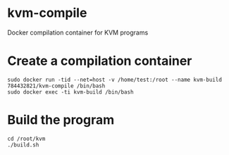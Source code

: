 # kvm-compile
Docker compilation container for KVM programs

# Create a compilation container
```sudo docker run -tid --net=host -v /home/test:/root --name kvm-build 784432821/kvm-compile /bin/bash```  
```sudo docker exec -ti kvm-build /bin/bash```  


# Build the program
```cd /root/kvm```  
```./build.sh```  

